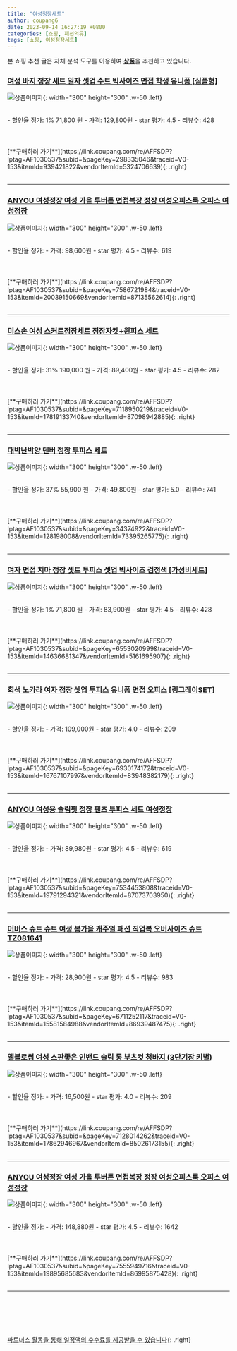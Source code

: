 ```yaml
---
title: "여성정장세트"
author: coupang6
date: 2023-09-14 16:27:19 +0800
categories: [쇼핑, 패션의류]
tags: [쇼핑, 여성정장세트]
---
```


본 쇼핑 추천 글은 자체 분석 도구를 이용하여 [**상품**](https://link.coupang.com/a/bao1ui)을 추천하고 있습니다.

### [여성 바지 정장 세트 일자 셋업 수트 빅사이즈 면접 학생 유니폼 [심플형]](https://link.coupang.com/re/AFFSDP?lptag=AF1030537&subid=&pageKey=298335046&traceid=V0-153&itemId=939421822&vendorItemId=5324706639)

![상품이미지](https://thumbnail7.coupangcdn.com/thumbnails/remote/230x230ex/image/vendor_inventory/ee83/4ad5b2bc725eec8d39005769a97191606cd78bf563a56b8ccad1f304ef64.jpg){: width="300" height="300" .w-50 .left}


<br>
- 할인율 정가: 1%  71,800   원
- 가격: 129,800원
- star 평가: 4.5
- 리뷰수: 428
<br>
<br>
<br>
<br>
[**구매하러 가기**](https://link.coupang.com/re/AFFSDP?lptag=AF1030537&subid=&pageKey=298335046&traceid=V0-153&itemId=939421822&vendorItemId=5324706639){: .right}
<br>
<br>

---

### [ANYOU 여성정장 여성 가을 투버튼 면접복장 정장 여성오피스룩 오피스 여성정장](https://link.coupang.com/re/AFFSDP?lptag=AF1030537&subid=&pageKey=7586721984&traceid=V0-153&itemId=20039150669&vendorItemId=87135562614)

![상품이미지](https://thumbnail10.coupangcdn.com/thumbnails/remote/230x230ex/image/vendor_inventory/54fa/c38139e468fe9e67a18c2fbfb95baaf2c3eb940ab69e0391890200e25acf.jpg){: width="300" height="300" .w-50 .left}


<br>
- 할인율 정가: 
- 가격: 98,600원
- star 평가: 4.5
- 리뷰수: 619
<br>
<br>
<br>
<br>
[**구매하러 가기**](https://link.coupang.com/re/AFFSDP?lptag=AF1030537&subid=&pageKey=7586721984&traceid=V0-153&itemId=20039150669&vendorItemId=87135562614){: .right}
<br>
<br>

---

### [미스손 여성 스커트정장세트 정장자켓+원피스 세트](https://link.coupang.com/re/AFFSDP?lptag=AF1030537&subid=&pageKey=7118950219&traceid=V0-153&itemId=17819133740&vendorItemId=87098942885)

![상품이미지](https://thumbnail8.coupangcdn.com/thumbnails/remote/230x230ex/image/vendor_inventory/d4d7/740fc8a78d344f25db522edce3508d1e3a95cf4c0208dccb59af91929b94.png){: width="300" height="300" .w-50 .left}


<br>
- 할인율 정가: 31%  190,000   원
- 가격: 89,400원
- star 평가: 4.5
- 리뷰수: 282
<br>
<br>
<br>
<br>
[**구매하러 가기**](https://link.coupang.com/re/AFFSDP?lptag=AF1030537&subid=&pageKey=7118950219&traceid=V0-153&itemId=17819133740&vendorItemId=87098942885){: .right}
<br>
<br>

---

### [대박난박양 덴버 정장 투피스 세트](https://link.coupang.com/re/AFFSDP?lptag=AF1030537&subid=&pageKey=34374922&traceid=V0-153&itemId=128198008&vendorItemId=73395265775)

![상품이미지](https://thumbnail7.coupangcdn.com/thumbnails/remote/230x230ex/image/vendor_inventory/83ed/8954225821d3d0b2f0027862291d876964dca412c26c2be69a41657682fc.jpg){: width="300" height="300" .w-50 .left}


<br>
- 할인율 정가: 37%  55,900   원
- 가격: 49,800원
- star 평가: 5.0
- 리뷰수: 741
<br>
<br>
<br>
<br>
[**구매하러 가기**](https://link.coupang.com/re/AFFSDP?lptag=AF1030537&subid=&pageKey=34374922&traceid=V0-153&itemId=128198008&vendorItemId=73395265775){: .right}
<br>
<br>

---

### [여자 면접 치마 정장 셋트 투피스 셋업 빅사이즈 검정색 [가성비세트]](https://link.coupang.com/re/AFFSDP?lptag=AF1030537&subid=&pageKey=6553020999&traceid=V0-153&itemId=14636681347&vendorItemId=5161695907)

![상품이미지](https://thumbnail10.coupangcdn.com/thumbnails/remote/230x230ex/image/vendor_inventory/9a18/97f4c92c63c90c7aff290f307ba29ccaf70adb66f85f5321035fd8efa97e.PNG){: width="300" height="300" .w-50 .left}


<br>
- 할인율 정가: 1%  71,800   원
- 가격: 83,900원
- star 평가: 4.5
- 리뷰수: 428
<br>
<br>
<br>
<br>
[**구매하러 가기**](https://link.coupang.com/re/AFFSDP?lptag=AF1030537&subid=&pageKey=6553020999&traceid=V0-153&itemId=14636681347&vendorItemId=5161695907){: .right}
<br>
<br>

---

### [회색 노카라 여자 정장 셋업 투피스 유니폼 면접 오피스 [링그레이SET]](https://link.coupang.com/re/AFFSDP?lptag=AF1030537&subid=&pageKey=6930174172&traceid=V0-153&itemId=16767107997&vendorItemId=83948382179)

![상품이미지](https://thumbnail9.coupangcdn.com/thumbnails/remote/230x230ex/image/vendor_inventory/ec14/24dadf97c753a011845482b5415e978a46c3a65a0d37b528f2656c2ed3ee.jpg){: width="300" height="300" .w-50 .left}


<br>
- 할인율 정가: 
- 가격: 109,000원
- star 평가: 4.0
- 리뷰수: 209
<br>
<br>
<br>
<br>
[**구매하러 가기**](https://link.coupang.com/re/AFFSDP?lptag=AF1030537&subid=&pageKey=6930174172&traceid=V0-153&itemId=16767107997&vendorItemId=83948382179){: .right}
<br>
<br>

---

### [ANYOU 여성용 슬림핏 정장 팬츠 투피스 세트 여성정장](https://link.coupang.com/re/AFFSDP?lptag=AF1030537&subid=&pageKey=7534453808&traceid=V0-153&itemId=19791294321&vendorItemId=87073703950)

![상품이미지](https://thumbnail8.coupangcdn.com/thumbnails/remote/230x230ex/image/vendor_inventory/5799/654a24af6ac11afc49a85e0686b5ae029dbdfef4cf2942e0843c4c44487b.jpg){: width="300" height="300" .w-50 .left}


<br>
- 할인율 정가: 
- 가격: 89,980원
- star 평가: 4.5
- 리뷰수: 619
<br>
<br>
<br>
<br>
[**구매하러 가기**](https://link.coupang.com/re/AFFSDP?lptag=AF1030537&subid=&pageKey=7534453808&traceid=V0-153&itemId=19791294321&vendorItemId=87073703950){: .right}
<br>
<br>

---

### [머버스 슈트 슈트 여성 봄가을 캐주얼 패션 직업복 오버사이즈 슈트 TZ081641](https://link.coupang.com/re/AFFSDP?lptag=AF1030537&subid=&pageKey=6711252117&traceid=V0-153&itemId=15581584988&vendorItemId=86939487475)

![상품이미지](https://thumbnail10.coupangcdn.com/thumbnails/remote/230x230ex/image/vendor_inventory/224e/7daaa59644589902125f6cbb9741b60b71d38d79a803d03db9409e0406f0.jpg){: width="300" height="300" .w-50 .left}


<br>
- 할인율 정가: 
- 가격: 28,900원
- star 평가: 4.5
- 리뷰수: 983
<br>
<br>
<br>
<br>
[**구매하러 가기**](https://link.coupang.com/re/AFFSDP?lptag=AF1030537&subid=&pageKey=6711252117&traceid=V0-153&itemId=15581584988&vendorItemId=86939487475){: .right}
<br>
<br>

---

### [엘블로썸 여성 스판좋은 인밴드 슬림 롱 부츠컷 청바지 (3단기장 키별)](https://link.coupang.com/re/AFFSDP?lptag=AF1030537&subid=&pageKey=7128014262&traceid=V0-153&itemId=17862946967&vendorItemId=85026173155)

![상품이미지](https://thumbnail6.coupangcdn.com/thumbnails/remote/230x230ex/image/vendor_inventory/40f3/d0970b482be3e8054802567ddca677b7dc3bf55f018ef1fa572ac11798fe.jpg){: width="300" height="300" .w-50 .left}


<br>
- 할인율 정가: 
- 가격: 16,500원
- star 평가: 4.0
- 리뷰수: 209
<br>
<br>
<br>
<br>
[**구매하러 가기**](https://link.coupang.com/re/AFFSDP?lptag=AF1030537&subid=&pageKey=7128014262&traceid=V0-153&itemId=17862946967&vendorItemId=85026173155){: .right}
<br>
<br>

---

### [ANYOU 여성정장 여성 가을 투버튼 면접복장 정장 여성오피스룩 오피스 여성정장](https://link.coupang.com/re/AFFSDP?lptag=AF1030537&subid=&pageKey=7555949716&traceid=V0-153&itemId=19895685683&vendorItemId=86995875428)

![상품이미지](https://thumbnail7.coupangcdn.com/thumbnails/remote/230x230ex/image/vendor_inventory/9796/3acb1bba06ef005d11a162d9724bc97e333397c4f341685edad1d0729610.jpg){: width="300" height="300" .w-50 .left}


<br>
- 할인율 정가: 
- 가격: 148,880원
- star 평가: 4.5
- 리뷰수: 1642
<br>
<br>
<br>
<br>
[**구매하러 가기**](https://link.coupang.com/re/AFFSDP?lptag=AF1030537&subid=&pageKey=7555949716&traceid=V0-153&itemId=19895685683&vendorItemId=86995875428){: .right}
<br>
<br>

---
<br><br><br><br><br> [파트너스 활동을 통해 일정액의 수수료를 제공받을 수 있습니다](https://link.coupang.com/a/bao1ui){: .right}